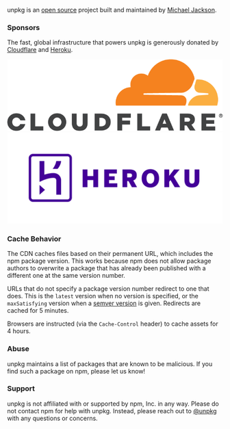 unpkg is an [open source](https://github.com/unpkg) project built and maintained by [Michael Jackson](https://twitter.com/mjackson).

### Sponsors

The fast, global infrastructure that powers unpkg is generously donated by [Cloudflare](https://www.cloudflare.com) and [Heroku](https://www.heroku.com).

<div class="about-logos">
  <div class="about-logo">
    <a href="https://www.cloudflare.com"><img src="CloudflareLogo.png"></a>
  </div>
  <div class="about-logo">
    <a href="https://www.heroku.com"><img src="HerokuLogo.png"></a>
  </div>
</div>

### Cache Behavior

The CDN caches files based on their permanent URL, which includes the npm package version. This works because npm does not allow package authors to overwrite a package that has already been published with a different one at the same version number.

URLs that do not specify a package version number redirect to one that does. This is the `latest` version when no version is specified, or the `maxSatisfying` version when a [semver version](https://github.com/npm/node-semver) is given. Redirects are cached for 5 minutes.

Browsers are instructed (via the `Cache-Control` header) to cache assets for 4 hours.

### Abuse

unpkg maintains a list of packages that are known to be malicious. If you find such a package on npm, please let us know!

### Support

unpkg is not affiliated with or supported by npm, Inc. in any way. Please do not contact npm for help with unpkg. Instead, please reach out to [@unpkg](https://twitter.com/unpkg) with any questions or concerns.
